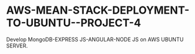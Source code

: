 # AWS-MEAN-STACK-DEPLOYMENT-TO-UBUNTU--PROJECT-4
Develop MongoDB-EXPRESS JS-ANGULAR-NODE JS on AWS UBUNTU SERVER.
